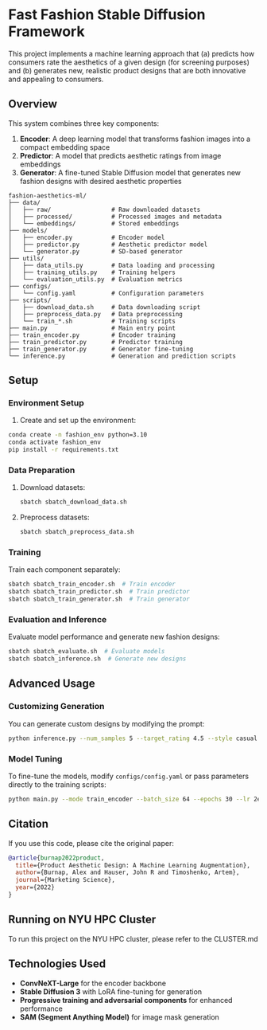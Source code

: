 # Fast Fashion Stable Diffusion Framework

This project implements a machine learning approach that (a) predicts how consumers rate the aesthetics of a given design (for screening purposes) and (b) generates new, realistic product designs that are both innovative and appealing to consumers.

## Overview

This system combines three key components:
1. **Encoder**: A deep learning model that transforms fashion images into a compact embedding space
2. **Predictor**: A model that predicts aesthetic ratings from image embeddings
3. **Generator**: A fine-tuned Stable Diffusion model that generates new fashion designs with desired aesthetic properties

```
fashion-aesthetics-ml/
├── data/
│   ├── raw/                 # Raw downloaded datasets
│   ├── processed/           # Processed images and metadata
│   └── embeddings/          # Stored embeddings
├── models/
│   ├── encoder.py           # Encoder model
│   ├── predictor.py         # Aesthetic predictor model
│   └── generator.py         # SD-based generator
├── utils/
│   ├── data_utils.py        # Data loading and processing
│   ├── training_utils.py    # Training helpers 
│   └── evaluation_utils.py  # Evaluation metrics
├── configs/
│   └── config.yaml          # Configuration parameters
├── scripts/
│   ├── download_data.sh     # Data downloading script
│   ├── preprocess_data.py   # Data preprocessing
│   └── train_*.sh           # Training scripts
├── main.py                  # Main entry point
├── train_encoder.py         # Encoder training
├── train_predictor.py       # Predictor training
├── train_generator.py       # Generator fine-tuning
└── inference.py             # Generation and prediction scripts
```

## Setup

### Environment Setup

1. Create and set up the environment:
```bash
conda create -n fashion_env python=3.10
conda activate fashion_env
pip install -r requirements.txt
```

### Data Preparation
1. Download datasets:
   ```bash
   sbatch sbatch_download_data.sh
   ```
2. Preprocess datasets:
   ```bash
   sbatch sbatch_preprocess_data.sh
   ```

### Training
Train each component separately:
```bash
sbatch sbatch_train_encoder.sh  # Train encoder
sbatch sbatch_train_predictor.sh  # Train predictor
sbatch sbatch_train_generator.sh  # Train generator
```

### Evaluation and Inference
Evaluate model performance and generate new fashion designs:
```bash
sbatch sbatch_evaluate.sh  # Evaluate models
sbatch sbatch_inference.sh  # Generate new designs
```

## Advanced Usage

### Customizing Generation
You can generate custom designs by modifying the prompt:
```bash
python inference.py --num_samples 5 --target_rating 4.5 --style casual --color blue
```

### Model Tuning
To fine-tune the models, modify `configs/config.yaml` or pass parameters directly to the training scripts:
```bash
python main.py --mode train_encoder --batch_size 64 --epochs 30 --lr 2e-4 --embedding_dim 1024
```

## Citation
If you use this code, please cite the original paper:
```bibtex
@article{burnap2022product,
  title={Product Aesthetic Design: A Machine Learning Augmentation},
  author={Burnap, Alex and Hauser, John R and Timoshenko, Artem},
  journal={Marketing Science},
  year={2022}
}
```

## Running on NYU HPC Cluster

To run this project on the NYU HPC cluster, please refer to the CLUSTER.md

## Technologies Used
- **ConvNeXT-Large** for the encoder backbone
- **Stable Diffusion 3** with LoRA fine-tuning for generation
- **Progressive training and adversarial components** for enhanced performance
- **SAM (Segment Anything Model)** for image mask generation

